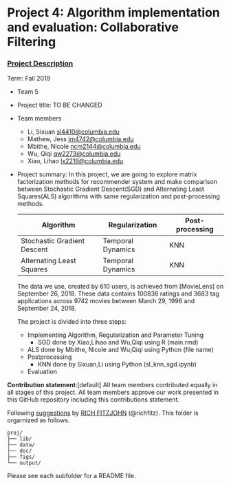 # Project 4: Algorithm implementation and evaluation: Collaborative Filtering

### [Project Description](doc/project4_desc.md)

Term: Fall 2019

+ Team 5

+ Project title: TO BE CHANGED 

+ Team members
	+   Li, Sixuan sl4410@columbia.edu
	+   Mathew, Jess jm4742@columbia.edu
	+   Mbithe, Nicole ncm2144@columbia.edu
	+   Wu, Qiqi qw2273@columbia.edu
	+  Xiao, Lihao lx2219@columbia.edu
	
+ Project summary: 
In this project, we are going to explore matrix factorization methods for recommender system and make comparison between Stochastic Gradient Descent(SGD) and Alternating Least Squares(ALS) algorithms with same regularization and post-processing methods.

    Algorithm                   | Regularization     | Post-processing
    --------------------------- | -------------------| -------------
    Stochastic Gradient Descent | Temporal Dynamics  | KNN
     Alternating Least Squares  | Temporal Dynamics  | KNN
     
   The data we use, created by 610 users,  is achieved from [MovieLens] on September 26, 2018. These data contains 100836 ratings and 3683 tag   applications across 9742 movies between March 29, 1996 and September 24, 2018. 
   
   The project is divided into three steps:
    + Implementing Algorithm, Regularization and Parameter Tuning 
    	- SGD done by Xiao,Lihao and Wu,Qiqi using R (main.rmd)
	- ALS done by Mbithe, Nicole and Wu,Qiqi using Python (file name)
    + Postprocessing 
    	- KNN done by Sixuan,Li using Python (sl_knn_sgd.ipynb)
    + Evaluation
   

**Contribution statement**:[default] All team members contributed equally in all stages of this project. All team members approve our work presented in this GitHub repository including this contributions statement. 

Following [suggestions](http://nicercode.github.io/blog/2013-04-05-projects/) by [RICH FITZJOHN](http://nicercode.github.io/about/#Team) (@richfitz). This folder is orgarnized as follows.

```
proj/
├── lib/
├── data/
├── doc/
├── figs/
└── output/
```

Please see each subfolder for a README file.
